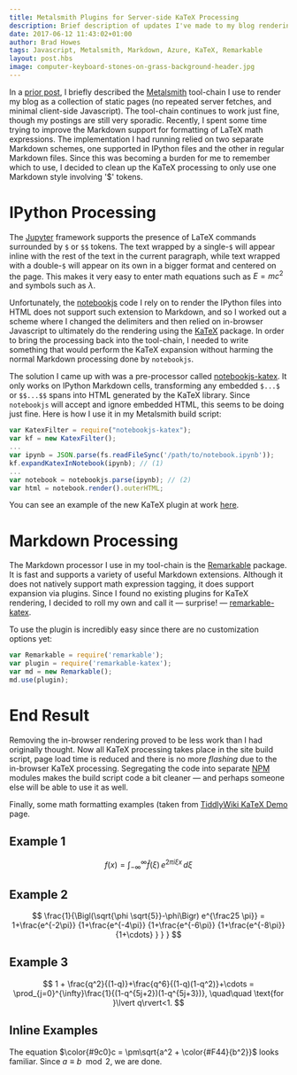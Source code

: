 ```yaml
---
title: Metalsmith Plugins for Server-side KaTeX Processing
description: Brief description of updates I've made to my blog rendering tool-chain to remove in-browser KaTeX processing
date: 2017-06-12 11:43:02+01:00
author: Brad Howes
tags: Javascript, Metalsmith, Markdown, Azure, KaTeX, Remarkable
layout: post.hbs
image: computer-keyboard-stones-on-grass-background-header.jpg
---
```


In a [prior post](/articles/metalsmith), I briefly described the [Metalsmith](http://metalsmith.io) tool-chain I use
to render my blog as a collection of static pages (no repeated server fetches, and minimal client-side
Javascript). The tool-chain continues to work just fine, though my postings are still very sporadic. Recently, I
spent some time trying to improve the Markdown support for formatting of LaTeX math expressions. The
implementation I had running relied on two separate Markdown schemes, one supported in IPython files and the other
in regular Markdown files. Since this was becoming a burden for me to remember which to use, I decided to clean
up the KaTeX processing to only use one Markdown style involving '$' tokens.

# IPython Processing

The [Jupyter](http://ipython.readthedocs.io/en/stable/index.html) framework supports the presence of LaTeX
commands surrounded by `$` or `$$` tokens. The text wrapped by a single-`$` will appear inline with the rest of
the text in the current paragraph, while text wrapped with a double-`$` will appear on its own in a bigger format
and centered on the page. This makes it very easy to enter math equations such as $E = mc^2$ and symbols
such as $\lambda$.

Unfortunately, the [notebookjs](https://github.com/jsvine/notebookjs) code I rely on to render the IPython files
into HTML does not support such extension to Markdown, and so I worked out a scheme where I changed the
delimiters and then relied on in-browser Javascript to ultimately do the rendering using the
[KaTeX](https://github.com/Khan/KaTeX) package. In order to bring the processing back into the tool-chain, I
needed to write something that would perform the KaTeX expansion without harming the normal Markdown processing
done by `notebookjs`.

The solution I came up with was a pre-processor called
[notebookjs-katex](https://github.com/bradhowes/notebookjs-katex). It only works on IPython Markdown cells,
transforming any embedded `$...$` or `$$...$$` spans into HTML generated by the KaTeX library. Since
`notebookjs` will accept and ignore embedded HTML, this seems to be doing just fine. Here is how I use it in my
Metalsmith build script:

```javascript
var KatexFilter = require("notebookjs-katex");
var kf = new KatexFilter();
...
var ipynb = JSON.parse(fs.readFileSync('/path/to/notebook.ipynb'));
kf.expandKatexInNotebook(ipynb); // (1)
...
var notebook = notebookjs.parse(ipynb); // (2)
var html = notebook.render().outerHTML;
```

You can see an example of the new KaTeX plugin at work [here](/articles/poisson).

# Markdown Processing

The Markdown processor I use in my tool-chain is the [Remarkable](https://github.com/jonschlinkert/remarkable)
package. It is fast and supports a variety of useful Markdown extensions. Although it does not natively support
math expression tagging, it does support expansion via plugins. Since I found no existing plugins for KaTeX
rendering, I decided to roll my own and call it — surprise! —
[remarkable-katex](https://github.com/bradhowes/remarkable-katex).

To use the plugin is incredibly easy since there are no customization options yet:

```javascript
var Remarkable = require('remarkable');
var plugin = require('remarkable-katex');
var md = new Remarkable();
md.use(plugin);
```

# End Result

Removing the in-browser rendering proved to be less work than I had originally thought. Now all KaTeX processing
takes place in the site build script, page load time is reduced and there is no more *flashing* due to the
in-browser KaTeX processing. Segregating the code into separate [NPM](https://www.npmjs.com) modules makes the
build script code a bit cleaner — and perhaps someone else will be able to use it as well.

Finally, some math formatting examples (taken from
[TiddlyWiki KaTeX Demo](http://tiddlywiki.com/plugins/tiddlywiki/katex/) page.

## Example 1

$$
f(x) = \int_{-\infty}^\infty
\hat f(\xi)\,e^{2 \pi i \xi x}
\,d\xi
$$

## Example 2

$$
\frac{1}{\Bigl(\sqrt{\phi \sqrt{5}}-\phi\Bigr) e^{\frac25 \pi}} = 1+\frac{e^{-2\pi}} {1+\frac{e^{-4\pi}} {1+\frac{e^{-6\pi}} {1+\frac{e^{-8\pi}} {1+\cdots} } } }
$$

## Example 3

$$
1 +  \frac{q^2}{(1-q)}+\frac{q^6}{(1-q)(1-q^2)}+\cdots = \prod_{j=0}^{\infty}\frac{1}{(1-q^{5j+2})(1-q^{5j+3})}, \quad\quad \text{for }\lvert q\rvert<1.
$$

## Inline Examples

The equation $\color{#9c0}c = \pm\sqrt{a^2 + \color{#F44}{b^2}}$ looks familiar. Since $a\equiv b \mod{2}$, we are done.
